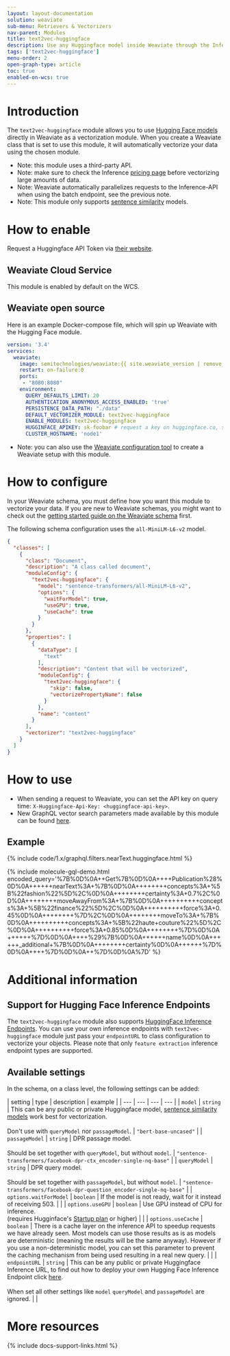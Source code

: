 ```yaml
---
layout: layout-documentation
solution: weaviate
sub-menu: Retrievers & Vectorizers
nav-parent: Modules
title: text2vec-huggingface
description: Use any Huggingface model inside Weaviate through the Inference API
tags: ['text2vec-huggingface']
menu-order: 2
open-graph-type: article
toc: true
enabled-on-wcs: true
---
```


# Introduction

The `text2vec-huggingface` module allows you to use [Hugging Face models](https://huggingface.co/models) directly in Weaviate as a vectorization module. ​When you create a Weaviate class that is set to use this module, it will automatically vectorize your data using the chosen module.

* Note: this module uses a third-party API.
* Note: make sure to check the Inference [pricing page](https://huggingface.co/inference-api#pricing) before vectorizing large amounts of data.
* Note: Weaviate automatically parallelizes requests to the Inference-API when using the batch endpoint, see the previous note.
* Note: This module only supports [sentence similarity](https://huggingface.co/models?pipeline_tag=sentence-similarity) models.

# How to enable

Request a Huggingface API Token via [their website](https://huggingface.co/settings/tokens).

## Weaviate Cloud Service

This module is enabled by default on the WCS.

## Weaviate open source

Here is an example Docker-compose file, which will spin up Weaviate with the Hugging Face module.

```yaml
version: '3.4'
services:
  weaviate:
    image: semitechnologies/weaviate:{{ site.weaviate_version | remove_first: "v" }}
    restart: on-failure:0
    ports:
     - "8080:8080"
    environment:
      QUERY_DEFAULTS_LIMIT: 20
      AUTHENTICATION_ANONYMOUS_ACCESS_ENABLED: 'true'
      PERSISTENCE_DATA_PATH: "./data"
      DEFAULT_VECTORIZER_MODULE: text2vec-huggingface
      ENABLE_MODULES: text2vec-huggingface
      HUGGINFACE_APIKEY: sk-foobar # request a key on huggingface.co, setting this parameter is optional, you can also provide the API key on runtime
      CLUSTER_HOSTNAME: 'node1'
```

* Note: you can also use the [Weaviate configuration tool](../installation/docker-compose.html#configurator) to create a Weaviate setup with this module.

# How to configure

​In your Weaviate schema, you must define how you want this module to vectorize your data. If you are new to Weaviate schemas, you might want to check out the [getting started guide on the Weaviate schema](../getting-started/schema.html) first.

The following schema configuration uses the `all-MiniLM-L6-v2` model. 

```json
{
  "classes": [
    {
      "class": "Document",
      "description": "A class called document",
      "moduleConfig": {
        "text2vec-huggingface": {
          "model": "sentence-transformers/all-MiniLM-L6-v2",
          "options": {
            "waitForModel": true,
            "useGPU": true,
            "useCache": true
          }
        }
      },
      "properties": [
        {
          "dataType": [
            "text"
          ],
          "description": "Content that will be vectorized",
          "moduleConfig": {
            "text2vec-huggingface": {
              "skip": false,
              "vectorizePropertyName": false
            }
          },
          "name": "content"
        }
      ],
      "vectorizer": "text2vec-huggingface"
    }
  ]
}
```

# How to use

* When sending a request to Weaviate, you can set the API key on query time: `X-Huggingface-Api-Key: <huggingface-api-key>`.
* New GraphQL vector search parameters made available by this module can be found [here](../graphql-references/vector-search-parameters.html#neartext).

## Example

{% include code/1.x/graphql.filters.nearText.huggingface.html %}

{% include molecule-gql-demo.html encoded_query='%7B%0D%0A++Get%7B%0D%0A++++Publication%28%0D%0A++++++nearText%3A+%7B%0D%0A++++++++concepts%3A+%5B%22fashion%22%5D%2C%0D%0A++++++++certainty%3A+0.7%2C%0D%0A++++++++moveAwayFrom%3A+%7B%0D%0A++++++++++concepts%3A+%5B%22finance%22%5D%2C%0D%0A++++++++++force%3A+0.45%0D%0A++++++++%7D%2C%0D%0A++++++++moveTo%3A+%7B%0D%0A++++++++++concepts%3A+%5B%22haute+couture%22%5D%2C%0D%0A++++++++++force%3A+0.85%0D%0A++++++++%7D%0D%0A++++++%7D%0D%0A++++%29%7B%0D%0A++++++name%0D%0A++++++_additional+%7B%0D%0A++++++++certainty%0D%0A++++++%7D%0D%0A++++%7D%0D%0A++%7D%0D%0A%7D' %}

# Additional information

## Support for Hugging Face Inference Endpoints

The `text2vec-huggingface` module also supports [HuggingFace Inference Endpoints](https://huggingface.co/inference-endpoints). You can use your own inference endpoints with `text2vec-huggingface` module just pass your `endpointURL` to class configuration to vectorize your objects. Please note that only `feature extraction` inference endpoint types are supported.

## Available settings

​In the schema, on a class level, the following settings can be added:

​| setting | type | description | example |
| --- | --- | --- | --- |
| `model` | `string` | This can be any public or private Huggingface model, [sentence similarity models](https://huggingface.co/models?pipeline_tag=sentence-similarity&sort=downloads) work best for vectorization.<br/><br/>Don't use with `queryModel` nor `passageModel`. | `"bert-base-uncased"` |
| `passageModel` | `string` | DPR passage model.<br/><br/>Should be set together with `queryModel`, but without `model`. | `"sentence-transformers/facebook-dpr-ctx_encoder-single-nq-base"` |
| `queryModel` | `string` | DPR query model.<br/><br/>Should be set together with `passageModel`, but without `model`. | `"sentence-transformers/facebook-dpr-question_encoder-single-nq-base"` |
| `options.waitForModel` | `boolean` | If the model is not ready, wait for it instead of receiving 503.​ | |
| `options.useGPU` | `boolean` | Use GPU instead of CPU for inference.<br/>(requires Hugginface's [Startup plan](https://huggingface.co/inference-api#pricing) or higher) | |
| `options.useCache` | `boolean` | There is a cache layer on the inference API to speedup requests we have already seen. Most models can use those results as is as models are deterministic (meaning the results will be the same anyway). However if you use a non-deterministic model, you can set this parameter to prevent the caching mechanism from being used resulting in a real new query. | | 
| `endpointURL` | `string` | This can be any public or private Huggingface Inference URL, to find out how to deploy your own Hugging Face Inference Endpoint click [here](https://huggingface.co/inference-endpoints).<br/><br/>When set all other settings like `model` `queryModel` and `passageModel` are ignored. | |

# More resources

{% include docs-support-links.html %}
